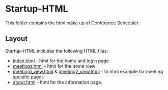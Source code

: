# Startup-HTML

This folder contains the html make up of Conference Scheduler.

## Layout

Startup-HTML includes the following HTML files:

+ [index.html](index.html) - html for the home and login page 
+ [meetings.html](meetings.html) - html for the home view 
+ [meeting1_view.html](meeting1_view.html) & [meeting2_view.html](meeting2_view.html) - to html example for meeting specific pages
+ [about.html](about.html) - html for the information page.